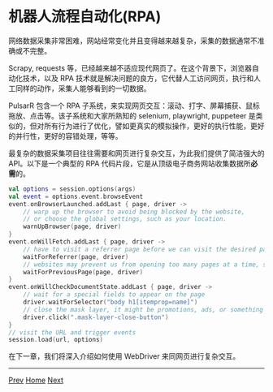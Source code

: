 机器人流程自动化(RPA)
=

网络数据采集非常困难，网站经常变化并且变得越来越复杂，采集的数据通常不准确或不完整。

Scrapy, requests 等，已经越来越不适应现代网页了。在这个背景下，浏览器自动化技术，以及 RPA 技术就是解决问题的良方，它代替人工访问网页，执行和人工同样的动作，采集人能够看到的一切数据。

PulsarR 包含一个 RPA 子系统，来实现网页交互：滚动、打字、屏幕捕获、鼠标拖放、点击等。该子系统和大家所熟知的 selenium, playwright, puppeteer 是类似的，但对所有行为进行了优化，譬如更真实的模拟操作，更好的执行性能，更好的并行性，更好的容错处理，等等。

最复杂的数据采集项目往往需要和网页进行复杂交互，为此我们提供了简洁强大的 API。以下是一个典型的 RPA 代码片段，它是从顶级电子商务网站收集数据所**必需**的。

```kotlin
val options = session.options(args)
val event = options.event.browseEvent
event.onBrowserLaunched.addLast { page, driver ->
    // warp up the browser to avoid being blocked by the website,
    // or choose the global settings, such as your location.
    warnUpBrowser(page, driver)
}
event.onWillFetch.addLast { page, driver ->
    // have to visit a referrer page before we can visit the desired page
    waitForReferrer(page, driver)
    // websites may prevent us from opening too many pages at a time, so we should open links one by one.
    waitForPreviousPage(page, driver)
}
event.onWillCheckDocumentState.addLast { page, driver ->
    // wait for a special fields to appear on the page
    driver.waitForSelector("body h1[itemprop=name]")
    // close the mask layer, it might be promotions, ads, or something else.
    driver.click(".mask-layer-close-button")
}
// visit the URL and trigger events
session.load(url, options)
```

在下一章，我们将深入介绍如何使用 WebDriver 来同网页进行复杂交互。

------

[Prev](9event-handling.md) [Home](1home.md) [Next](11WebDriver.md)
